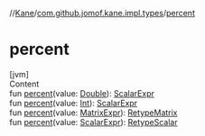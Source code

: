 //[Kane](../index.md)/[com.github.jomof.kane.impl.types](index.md)/[percent](percent.md)



# percent  
[jvm]  
Content  
fun [percent](percent.md)(value: [Double](https://kotlinlang.org/api/latest/jvm/stdlib/kotlin/-double/index.html)): [ScalarExpr](../com.github.jomof.kane/-scalar-expr/index.md)  
fun [percent](percent.md)(value: [Int](https://kotlinlang.org/api/latest/jvm/stdlib/kotlin/-int/index.html)): [ScalarExpr](../com.github.jomof.kane/-scalar-expr/index.md)  
fun [percent](percent.md)(value: [MatrixExpr](../com.github.jomof.kane/-matrix-expr/index.md)): [RetypeMatrix](../com.github.jomof.kane.impl/-retype-matrix/index.md)  
fun [percent](percent.md)(value: [ScalarExpr](../com.github.jomof.kane/-scalar-expr/index.md)): [RetypeScalar](../com.github.jomof.kane.impl/-retype-scalar/index.md)  



